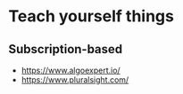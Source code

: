 # Teach yourself things

## Subscription-based
- https://www.algoexpert.io/
- https://www.pluralsight.com/

